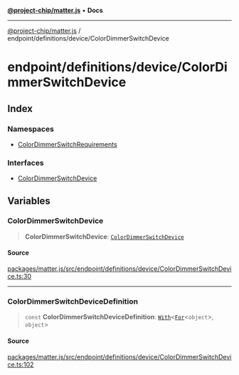 [**@project-chip/matter.js**](../../../../README.md) • **Docs**

***

[@project-chip/matter.js](../../../../modules.md) / endpoint/definitions/device/ColorDimmerSwitchDevice

# endpoint/definitions/device/ColorDimmerSwitchDevice

## Index

### Namespaces

- [ColorDimmerSwitchRequirements](namespaces/ColorDimmerSwitchRequirements/README.md)

### Interfaces

- [ColorDimmerSwitchDevice](interfaces/ColorDimmerSwitchDevice.md)

## Variables

### ColorDimmerSwitchDevice

> **ColorDimmerSwitchDevice**: [`ColorDimmerSwitchDevice`](interfaces/ColorDimmerSwitchDevice.md)

#### Source

[packages/matter.js/src/endpoint/definitions/device/ColorDimmerSwitchDevice.ts:30](https://github.com/project-chip/matter.js/blob/7a8cbb56b87d4ccf34bec5a9a95ab40a1711324f/packages/matter.js/src/endpoint/definitions/device/ColorDimmerSwitchDevice.ts#L30)

***

### ColorDimmerSwitchDeviceDefinition

> `const` **ColorDimmerSwitchDeviceDefinition**: [`With`](../../../../node/export/-internal-/README.md#withbsb)\<[`For`](../../../../behavior/cluster/export/-internal-/namespaces/EndpointType/README.md#fort)\<`object`\>, `object`\>

#### Source

[packages/matter.js/src/endpoint/definitions/device/ColorDimmerSwitchDevice.ts:102](https://github.com/project-chip/matter.js/blob/7a8cbb56b87d4ccf34bec5a9a95ab40a1711324f/packages/matter.js/src/endpoint/definitions/device/ColorDimmerSwitchDevice.ts#L102)

